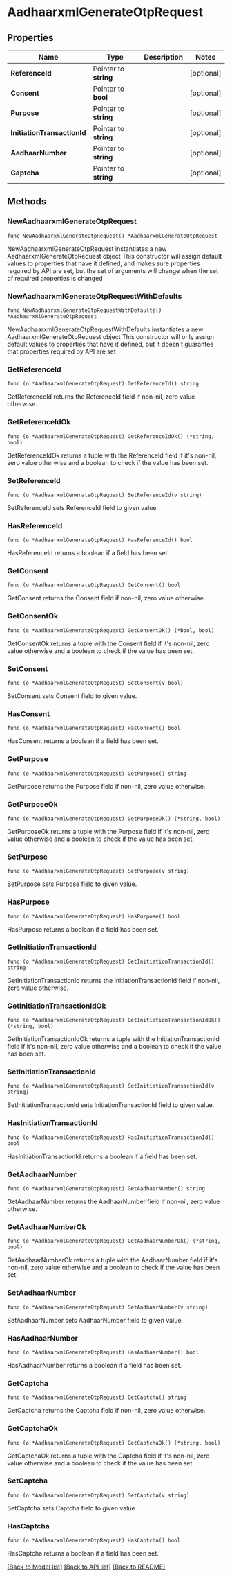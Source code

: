 # AadhaarxmlGenerateOtpRequest

## Properties

Name | Type | Description | Notes
------------ | ------------- | ------------- | -------------
**ReferenceId** | Pointer to **string** |  | [optional] 
**Consent** | Pointer to **bool** |  | [optional] 
**Purpose** | Pointer to **string** |  | [optional] 
**InitiationTransactionId** | Pointer to **string** |  | [optional] 
**AadhaarNumber** | Pointer to **string** |  | [optional] 
**Captcha** | Pointer to **string** |  | [optional] 

## Methods

### NewAadhaarxmlGenerateOtpRequest

`func NewAadhaarxmlGenerateOtpRequest() *AadhaarxmlGenerateOtpRequest`

NewAadhaarxmlGenerateOtpRequest instantiates a new AadhaarxmlGenerateOtpRequest object
This constructor will assign default values to properties that have it defined,
and makes sure properties required by API are set, but the set of arguments
will change when the set of required properties is changed

### NewAadhaarxmlGenerateOtpRequestWithDefaults

`func NewAadhaarxmlGenerateOtpRequestWithDefaults() *AadhaarxmlGenerateOtpRequest`

NewAadhaarxmlGenerateOtpRequestWithDefaults instantiates a new AadhaarxmlGenerateOtpRequest object
This constructor will only assign default values to properties that have it defined,
but it doesn't guarantee that properties required by API are set

### GetReferenceId

`func (o *AadhaarxmlGenerateOtpRequest) GetReferenceId() string`

GetReferenceId returns the ReferenceId field if non-nil, zero value otherwise.

### GetReferenceIdOk

`func (o *AadhaarxmlGenerateOtpRequest) GetReferenceIdOk() (*string, bool)`

GetReferenceIdOk returns a tuple with the ReferenceId field if it's non-nil, zero value otherwise
and a boolean to check if the value has been set.

### SetReferenceId

`func (o *AadhaarxmlGenerateOtpRequest) SetReferenceId(v string)`

SetReferenceId sets ReferenceId field to given value.

### HasReferenceId

`func (o *AadhaarxmlGenerateOtpRequest) HasReferenceId() bool`

HasReferenceId returns a boolean if a field has been set.

### GetConsent

`func (o *AadhaarxmlGenerateOtpRequest) GetConsent() bool`

GetConsent returns the Consent field if non-nil, zero value otherwise.

### GetConsentOk

`func (o *AadhaarxmlGenerateOtpRequest) GetConsentOk() (*bool, bool)`

GetConsentOk returns a tuple with the Consent field if it's non-nil, zero value otherwise
and a boolean to check if the value has been set.

### SetConsent

`func (o *AadhaarxmlGenerateOtpRequest) SetConsent(v bool)`

SetConsent sets Consent field to given value.

### HasConsent

`func (o *AadhaarxmlGenerateOtpRequest) HasConsent() bool`

HasConsent returns a boolean if a field has been set.

### GetPurpose

`func (o *AadhaarxmlGenerateOtpRequest) GetPurpose() string`

GetPurpose returns the Purpose field if non-nil, zero value otherwise.

### GetPurposeOk

`func (o *AadhaarxmlGenerateOtpRequest) GetPurposeOk() (*string, bool)`

GetPurposeOk returns a tuple with the Purpose field if it's non-nil, zero value otherwise
and a boolean to check if the value has been set.

### SetPurpose

`func (o *AadhaarxmlGenerateOtpRequest) SetPurpose(v string)`

SetPurpose sets Purpose field to given value.

### HasPurpose

`func (o *AadhaarxmlGenerateOtpRequest) HasPurpose() bool`

HasPurpose returns a boolean if a field has been set.

### GetInitiationTransactionId

`func (o *AadhaarxmlGenerateOtpRequest) GetInitiationTransactionId() string`

GetInitiationTransactionId returns the InitiationTransactionId field if non-nil, zero value otherwise.

### GetInitiationTransactionIdOk

`func (o *AadhaarxmlGenerateOtpRequest) GetInitiationTransactionIdOk() (*string, bool)`

GetInitiationTransactionIdOk returns a tuple with the InitiationTransactionId field if it's non-nil, zero value otherwise
and a boolean to check if the value has been set.

### SetInitiationTransactionId

`func (o *AadhaarxmlGenerateOtpRequest) SetInitiationTransactionId(v string)`

SetInitiationTransactionId sets InitiationTransactionId field to given value.

### HasInitiationTransactionId

`func (o *AadhaarxmlGenerateOtpRequest) HasInitiationTransactionId() bool`

HasInitiationTransactionId returns a boolean if a field has been set.

### GetAadhaarNumber

`func (o *AadhaarxmlGenerateOtpRequest) GetAadhaarNumber() string`

GetAadhaarNumber returns the AadhaarNumber field if non-nil, zero value otherwise.

### GetAadhaarNumberOk

`func (o *AadhaarxmlGenerateOtpRequest) GetAadhaarNumberOk() (*string, bool)`

GetAadhaarNumberOk returns a tuple with the AadhaarNumber field if it's non-nil, zero value otherwise
and a boolean to check if the value has been set.

### SetAadhaarNumber

`func (o *AadhaarxmlGenerateOtpRequest) SetAadhaarNumber(v string)`

SetAadhaarNumber sets AadhaarNumber field to given value.

### HasAadhaarNumber

`func (o *AadhaarxmlGenerateOtpRequest) HasAadhaarNumber() bool`

HasAadhaarNumber returns a boolean if a field has been set.

### GetCaptcha

`func (o *AadhaarxmlGenerateOtpRequest) GetCaptcha() string`

GetCaptcha returns the Captcha field if non-nil, zero value otherwise.

### GetCaptchaOk

`func (o *AadhaarxmlGenerateOtpRequest) GetCaptchaOk() (*string, bool)`

GetCaptchaOk returns a tuple with the Captcha field if it's non-nil, zero value otherwise
and a boolean to check if the value has been set.

### SetCaptcha

`func (o *AadhaarxmlGenerateOtpRequest) SetCaptcha(v string)`

SetCaptcha sets Captcha field to given value.

### HasCaptcha

`func (o *AadhaarxmlGenerateOtpRequest) HasCaptcha() bool`

HasCaptcha returns a boolean if a field has been set.


[[Back to Model list]](../README.md#documentation-for-models) [[Back to API list]](../README.md#documentation-for-api-endpoints) [[Back to README]](../README.md)


